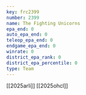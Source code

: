 ```yaml
---
key: frc2399
number: 2399
name: The Fighting Unicorns
epa_end: 0
auto_epa_end: 0
teleop_epa_end: 0
endgame_epa_end: 0
winrate: 0
district_epa_rank: 0
district_epa_percentile: 0
type: Team
---
```

[[2025arli]]
[[2025ohcl]]
